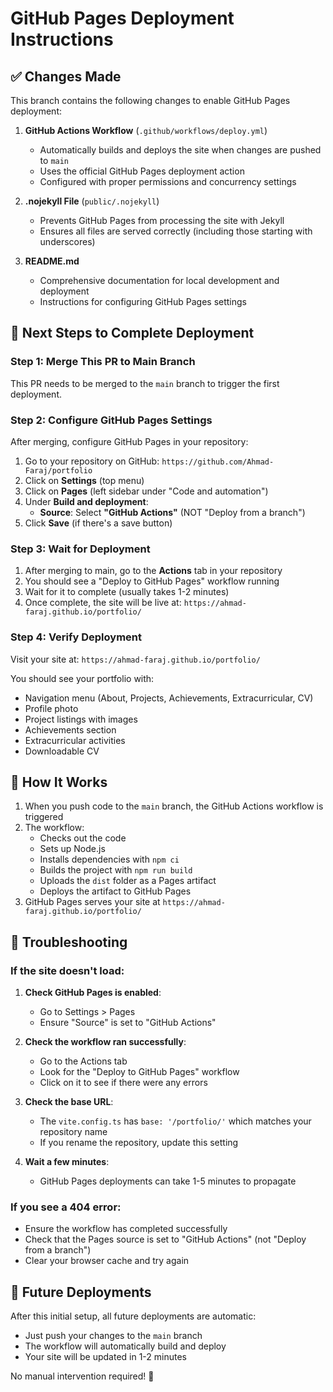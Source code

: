 # GitHub Pages Deployment Instructions

## ✅ Changes Made

This branch contains the following changes to enable GitHub Pages deployment:

1. **GitHub Actions Workflow** (`.github/workflows/deploy.yml`)
   - Automatically builds and deploys the site when changes are pushed to `main`
   - Uses the official GitHub Pages deployment action
   - Configured with proper permissions and concurrency settings

2. **.nojekyll File** (`public/.nojekyll`)
   - Prevents GitHub Pages from processing the site with Jekyll
   - Ensures all files are served correctly (including those starting with underscores)

3. **README.md**
   - Comprehensive documentation for local development and deployment
   - Instructions for configuring GitHub Pages settings

## 🚀 Next Steps to Complete Deployment

### Step 1: Merge This PR to Main Branch

This PR needs to be merged to the `main` branch to trigger the first deployment.

### Step 2: Configure GitHub Pages Settings

After merging, configure GitHub Pages in your repository:

1. Go to your repository on GitHub: `https://github.com/Ahmad-Faraj/portfolio`
2. Click on **Settings** (top menu)
3. Click on **Pages** (left sidebar under "Code and automation")
4. Under **Build and deployment**:
   - **Source**: Select **"GitHub Actions"** (NOT "Deploy from a branch")
5. Click **Save** (if there's a save button)

### Step 3: Wait for Deployment

1. After merging to main, go to the **Actions** tab in your repository
2. You should see a "Deploy to GitHub Pages" workflow running
3. Wait for it to complete (usually takes 1-2 minutes)
4. Once complete, the site will be live at: `https://ahmad-faraj.github.io/portfolio/`

### Step 4: Verify Deployment

Visit your site at: `https://ahmad-faraj.github.io/portfolio/`

You should see your portfolio with:
- Navigation menu (About, Projects, Achievements, Extracurricular, CV)
- Profile photo
- Project listings with images
- Achievements section
- Extracurricular activities
- Downloadable CV

## 🔧 How It Works

1. When you push code to the `main` branch, the GitHub Actions workflow is triggered
2. The workflow:
   - Checks out the code
   - Sets up Node.js
   - Installs dependencies with `npm ci`
   - Builds the project with `npm run build`
   - Uploads the `dist` folder as a Pages artifact
   - Deploys the artifact to GitHub Pages
3. GitHub Pages serves your site at `https://ahmad-faraj.github.io/portfolio/`

## 🐛 Troubleshooting

### If the site doesn't load:

1. **Check GitHub Pages is enabled**:
   - Go to Settings > Pages
   - Ensure "Source" is set to "GitHub Actions"

2. **Check the workflow ran successfully**:
   - Go to the Actions tab
   - Look for the "Deploy to GitHub Pages" workflow
   - Click on it to see if there were any errors

3. **Check the base URL**:
   - The `vite.config.ts` has `base: '/portfolio/'` which matches your repository name
   - If you rename the repository, update this setting

4. **Wait a few minutes**:
   - GitHub Pages deployments can take 1-5 minutes to propagate

### If you see a 404 error:

- Ensure the workflow has completed successfully
- Check that the Pages source is set to "GitHub Actions" (not "Deploy from a branch")
- Clear your browser cache and try again

## 📝 Future Deployments

After this initial setup, all future deployments are automatic:
- Just push your changes to the `main` branch
- The workflow will automatically build and deploy
- Your site will be updated in 1-2 minutes

No manual intervention required! 🎉
